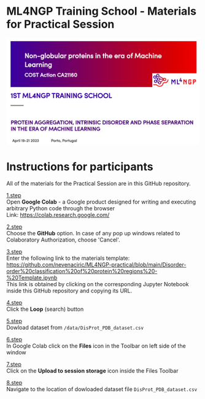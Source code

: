 # ML4NGP Training School - Materials for Practical Session

<p align="center">
  <img src="./ml4ngp_training_school_logo.png" width="1300">
</p>

# Instructions for participants

All of the materials for the Practical Session are in this GitHub repository.

<ins>1.step</ins></br>
Open <b>Google Colab</b> - a Google product designed for writing and executing
arbitrary Python code through the browser</br>
Link: https://colab.research.google.com/

<ins>2.step</ins></br>
Choose the <b>GitHub</b> option. In case of any pop up windows related to Colaboratory Authorization, choose 'Cancel'.

<ins>3.step</ins></br>
Enter the following link to the materials template: 
https://github.com/nevenaciric/ML4NGP-practical/blob/main/Disorder-order%20classification%20of%20protein%20regions%20-%20Template.ipynb</br>
This link is obtained by clicking on the corresponding Jupyter Notebook inside this GitHub repository and copying its URL.

<ins>4.step</ins></br>
Click the <b>Loop</b> (search) button

<ins>5.step</ins></br>
Dowload dataset from <code>/data/DisProt_PDB_dataset.csv</code>

<u>6.step</u></br>
In Google Colab click on the <b>Files</b> icon in the Toolbar on left side of the window

<ins>7.step</ins></br>
Click on the <b>Upload to session storage</b> icon inside the Files Toolbar

<ins>8.step</ins></br>
Navigate to the location of dowloaded dataset file <code>DisProt_PDB_dataset.csv</code>
